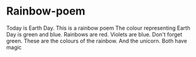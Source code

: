 # Rainbow-poem
Today is Earth Day.
This is a rainbow poem
The colour representing Earth Day is green and blue.
Rainbows
are
red.
Violets
are
blue.
Don't forget green.
These are the colours of the rainbow.
And the unicorn.
Both have magic
